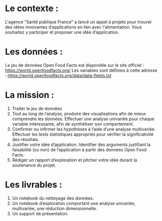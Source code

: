 # Le contexte :
L'agence "Santé publique France" a lancé un appel à projets pour trouver des idées innovantes d’applications en lien avec l'alimentation. Vous souhaitez y participer et proposer une idée d’application.

# Les données :
Le jeu de données Open Food Facts est disponible sur le site officiel : https://world.openfoodfacts.org/ 
Les variables sont définies à cette adresse : https://world.openfoodfacts.org/data/data-fields.txt

# La mission :
1) Traiter le jeu de données
2) Tout au long de l’analyse, produire des visualisations afin de mieux comprendre les données. Effectuer une analyse univariée pour chaque variable intéressante, afin de synthétiser son comportement.
3) Confirmer ou infirmer les hypothèses à l’aide d’une analyse multivariée. Effectuer les tests statistiques appropriés pour vérifier la significativité des résultats.
4) Justifier votre idée d’application. Identifier des arguments justifiant la faisabilité (ou non) de l’application à partir des données Open Food Facts.
5) Rédiger un rapport d’exploration et pitcher votre idée durant la soutenance du projet.

# Les livrables :
1) Un notebook du nettoyage des données. 
2) Un notebook d’exploration comportant une analyse univariée, multivariée, une réduction dimensionnelle.
3) Un support de présentation.
